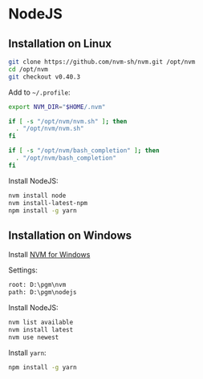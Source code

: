 # NodeJS

## Installation on Linux

```sh
git clone https://github.com/nvm-sh/nvm.git /opt/nvm
cd /opt/nvm
git checkout v0.40.3
```

Add to `~/.profile`:

```sh
export NVM_DIR="$HOME/.nvm"

if [ -s "/opt/nvm/nvm.sh" ]; then
  . "/opt/nvm/nvm.sh"
fi

if [ -s "/opt/nvm/bash_completion" ]; then
  . "/opt/nvm/bash_completion"
fi
```

Install NodeJS:

```sh
nvm install node
nvm install-latest-npm
npm install -g yarn
```

## Installation on Windows

Install [NVM for Windows](https://github.com/coreybutler/nvm-windows)

Settings:

```txt
root: D:\pgm\nvm
path: D:\pgm\nodejs
```

Install NodeJS:

```cmd
nvm list available
nvm install latest
nvm use newest
```

Install `yarn`:

```sh
npm install -g yarn
```

